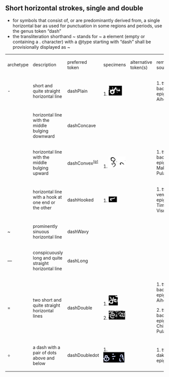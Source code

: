 ## Short horizontal strokes, single and double
- for symbols that consist of, or are predominantly derived from, a single horizontal bar as used for punctuation in some regions and periods, use the genus token “dash”
- the transliteration shorthand ~ stands for <g type="dash">~</g>
a <g> element (empty or containing a . character) with a @type starting with “dash” shall be provisionally displayed as ~

<table class="c52"><tbody><tr class="c16"><td class="c23" colspan="1" rowspan="1"><p class="c4"><span class="c1">archetype</span></p></td><td class="c32" colspan="1" rowspan="1"><p class="c4"><span class="c1">description</span></p></td><td class="c34" colspan="1" rowspan="1"><p class="c4"><span class="c1">preferred token</span></p></td><td class="c39" colspan="1" rowspan="1"><p class="c4"><span class="c1">specimens</span></p></td><td class="c39" colspan="1" rowspan="1"><p class="c4"><span class="c1">alternative token(s)</span></p></td><td class="c17" colspan="1" rowspan="1"><p class="c4"><span class="c1">remarks, clipping source</span></p></td></tr><tr class="c5"><td class="c8" colspan="1" rowspan="1"><p class="c4"><span class="c3">-</span></p></td><td class="c33" colspan="1" rowspan="1"><p class="c4"><span class="c1">short and quite straight horizontal line</span></p></td><td class="c18" colspan="1" rowspan="1"><p class="c4"><span class="c1">dashPlain</span></p></td><td class="c6" colspan="1" rowspan="1"><p class="c4"><span class="c3 c25">1. </span><span style="overflow: hidden; display: inline-block; margin: 0.00px 0.00px; border: 0.00px solid #000000; transform: rotate(0.00rad) translateZ(0px); -webkit-transform: rotate(0.00rad) translateZ(0px); width: 42.00px; height: 31.00px;"><img alt="" src="images/image40.png" style="width: 42.00px; height: 31.00px; margin-left: 0.00px; margin-top: 0.00px; transform: rotate(0.00rad) translateZ(0px); -webkit-transform: rotate(0.00rad) translateZ(0px);" title=""></span></p></td><td class="c6" colspan="1" rowspan="1"><p class="c4 c21"><span class="c1"></span></p></td><td class="c24" colspan="1" rowspan="1"><p class="c4"><span class="c0">1. tfb-badamicalukya-epigraphy/CalE05-Aihole-Pulakesin2</span></p></td></tr><tr class="c5"><td class="c8" colspan="1" rowspan="1"><p class="c4"><span class="c1">&nbsp;</span></p></td><td class="c33" colspan="1" rowspan="1"><p class="c4"><span class="c1">horizontal line with the middle bulging downward</span></p></td><td class="c18" colspan="1" rowspan="1"><p class="c4"><span class="c1">dashConcave</span></p></td><td class="c6" colspan="1" rowspan="1"><p class="c4 c21"><span class="c1"></span></p></td><td class="c6" colspan="1" rowspan="1"><p class="c4"><span class="c1">&nbsp;</span></p></td><td class="c24" colspan="1" rowspan="1"><p class="c4"><span class="c0">&nbsp;</span></p></td></tr><tr class="c5"><td class="c8" colspan="1" rowspan="1"><p class="c4 c21"><span class="c1"></span></p></td><td class="c33" colspan="1" rowspan="1"><p class="c4"><span class="c1">horizontal line with the middle bulging upward</span></p></td><td class="c18" colspan="1" rowspan="1"><p class="c4"><span class="c3 c25">dashConvex</span><sup><a href="#cmnt16" id="cmnt_ref16">[p]</a></sup></p></td><td class="c6" colspan="1" rowspan="1"><p class="c4"><span class="c3 c25">1. </span><span style="overflow: hidden; display: inline-block; margin: 0.00px 0.00px; border: 0.00px solid #000000; transform: rotate(0.00rad) translateZ(0px); -webkit-transform: rotate(0.00rad) translateZ(0px); width: 54.61px; height: 37.08px;"><img alt="" src="images/image36.png" style="width: 54.61px; height: 37.08px; margin-left: 0.00px; margin-top: 0.00px; transform: rotate(0.00rad) translateZ(0px); -webkit-transform: rotate(0.00rad) translateZ(0px);" title=""></span></p></td><td class="c6" colspan="1" rowspan="1"><p class="c4"><span class="c1">&nbsp;</span></p></td><td class="c24" colspan="1" rowspan="1"><p class="c4"><span class="c0">1. tfb-badamicalukya-epigraphy/CalE01-Makarappi-Pulakesin2</span></p></td></tr><tr class="c5"><td class="c8" colspan="1" rowspan="1"><p class="c4 c21"><span class="c1"></span></p></td><td class="c33" colspan="1" rowspan="1"><p class="c4"><span class="c1">horizontal line with a hook at one end or the other</span></p></td><td class="c18" colspan="1" rowspan="1"><p class="c4"><span class="c3 c25">dashHooked</span></p></td><td class="c6" colspan="1" rowspan="1"><p class="c4"><span class="c3 c25">1. </span><span style="overflow: hidden; display: inline-block; margin: 0.00px 0.00px; border: 0.00px solid #000000; transform: rotate(0.00rad) translateZ(0px); -webkit-transform: rotate(0.00rad) translateZ(0px); width: 26.00px; height: 18.00px;"><img alt="" src="images/image27.png" style="width: 26.00px; height: 18.00px; margin-left: 0.00px; margin-top: 0.00px; transform: rotate(0.00rad) translateZ(0px); -webkit-transform: rotate(0.00rad) translateZ(0px);" title=""></span></p></td><td class="c6" colspan="1" rowspan="1"><p class="c4"><span class="c1">&nbsp;</span></p></td><td class="c24" colspan="1" rowspan="1"><p class="c4"><span class="c0">1. tfb-vengicalukya-epigraphy/CalE12-Timmapuram-Visnuvardhana1</span></p></td></tr><tr class="c5"><td class="c8" colspan="1" rowspan="1"><p class="c4"><span class="c1">~</span></p></td><td class="c33" colspan="1" rowspan="1"><p class="c4"><span class="c1">prominently sinuous horizontal line</span></p></td><td class="c18" colspan="1" rowspan="1"><p class="c4"><span class="c1">dashWavy</span></p></td><td class="c6" colspan="1" rowspan="1"><p class="c4 c21"><span class="c1"></span></p></td><td class="c6" colspan="1" rowspan="1"><p class="c4 c21"><span class="c1"></span></p></td><td class="c24" colspan="1" rowspan="1"><p class="c4 c21"><span class="c0"></span></p></td></tr><tr class="c5"><td class="c8" colspan="1" rowspan="1"><p class="c4"><span class="c1">&mdash;</span></p></td><td class="c33" colspan="1" rowspan="1"><p class="c4"><span class="c1">conspicuously long and quite straight horizontal line</span></p></td><td class="c18" colspan="1" rowspan="1"><p class="c4"><span class="c1">dashLong</span></p></td><td class="c6" colspan="1" rowspan="1"><p class="c4 c21"><span class="c1"></span></p></td><td class="c6" colspan="1" rowspan="1"><p class="c4 c21"><span class="c1"></span></p></td><td class="c24" colspan="1" rowspan="1"><p class="c4 c21"><span class="c0"></span></p></td></tr><tr class="c5"><td class="c8" colspan="1" rowspan="1"><p class="c4"><span class="c1">=</span></p></td><td class="c33" colspan="1" rowspan="1"><p class="c4"><span class="c1">two short and quite straight horizontal lines</span></p></td><td class="c18" colspan="1" rowspan="1"><p class="c4"><span class="c3 c25">dash</span><span class="c1">Double</span></p></td><td class="c6" colspan="1" rowspan="1"><p class="c4"><span class="c3 c25">1. </span><span style="overflow: hidden; display: inline-block; margin: 0.00px 0.00px; border: 0.00px solid #000000; transform: rotate(0.00rad) translateZ(0px); -webkit-transform: rotate(0.00rad) translateZ(0px); width: 29.00px; height: 32.00px;"><img alt="" src="images/image38.png" style="width: 29.00px; height: 32.00px; margin-left: 0.00px; margin-top: 0.00px; transform: rotate(0.00rad) translateZ(0px); -webkit-transform: rotate(0.00rad) translateZ(0px);" title=""></span></p><p class="c4"><span class="c3 c25">2. </span><span style="overflow: hidden; display: inline-block; margin: 0.00px 0.00px; border: 0.00px solid #000000; transform: rotate(0.00rad) translateZ(0px); -webkit-transform: rotate(0.00rad) translateZ(0px); width: 52.00px; height: 28.00px;"><img alt="" src="images/image46.png" style="width: 52.00px; height: 28.00px; margin-left: 0.00px; margin-top: 0.00px; transform: rotate(0.00rad) translateZ(0px); -webkit-transform: rotate(0.00rad) translateZ(0px);" title=""></span></p></td><td class="c6" colspan="1" rowspan="1"><p class="c4"><span class="c1">&nbsp;</span></p></td><td class="c24" colspan="1" rowspan="1"><p class="c4"><span class="c0">1. tfb-badamicalukya-epigraphy/CalE05-Aihole-Pulakesin2</span></p><p class="c4"><span class="c0">2. tfb-badamicalukya-epigraphy/CalE06-Chiplun-Pulakesin2</span></p></td></tr><tr class="c5"><td class="c8" colspan="1" rowspan="1"><p class="c4"><span class="c1">&divide;</span></p></td><td class="c33" colspan="1" rowspan="1"><p class="c4"><span class="c1">a dash with a pair of dots above and below</span></p></td><td class="c18" colspan="1" rowspan="1"><p class="c4"><span class="c1">dashDoubledot</span></p></td><td class="c6" colspan="1" rowspan="1"><p class="c4"><span class="c3 c25">1.</span><span style="overflow: hidden; display: inline-block; margin: 0.00px 0.00px; border: 0.00px solid #000000; transform: rotate(0.00rad) translateZ(0px); -webkit-transform: rotate(0.00rad) translateZ(0px); width: 66.91px; height: 33.77px;"><img alt="" src="images/image11.png" style="width: 66.91px; height: 33.77px; margin-left: 0.00px; margin-top: 0.00px; transform: rotate(0.00rad) translateZ(0px); -webkit-transform: rotate(0.00rad) translateZ(0px);" title=""></span></p></td><td class="c6" colspan="1" rowspan="1"><p class="c4 c21"><span class="c1"></span></p></td><td class="c24" colspan="1" rowspan="1"><p class="c4"><span class="c0">1. tfb-daksinakosala-epigraphy/Dk0005</span></p></td></tr></tbody></table>
